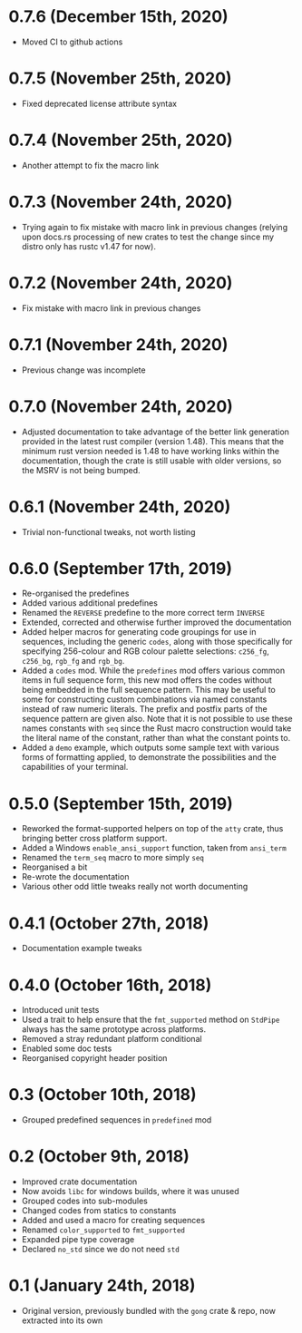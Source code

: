 # 0.7.6 (December 15th, 2020)

 * Moved CI to github actions

# 0.7.5 (November 25th, 2020)

 * Fixed deprecated license attribute syntax

# 0.7.4 (November 25th, 2020)

 * Another attempt to fix the macro link

# 0.7.3 (November 24th, 2020)

 * Trying again to fix mistake with macro link in previous changes (relying upon docs.rs processing
   of new crates to test the change since my distro only has rustc v1.47 for now).

# 0.7.2 (November 24th, 2020)

 * Fix mistake with macro link in previous changes

# 0.7.1 (November 24th, 2020)

 * Previous change was incomplete

# 0.7.0 (November 24th, 2020)

 * Adjusted documentation to take advantage of the better link generation provided in the latest
   rust compiler (version 1.48). This means that the minimum rust version needed is 1.48 to have
   working links within the documentation, though the crate is still usable with older versions, so
   the MSRV is not being bumped.

# 0.6.1 (November 24th, 2020)

 * Trivial non-functional tweaks, not worth listing

# 0.6.0 (September 17th, 2019)

 * Re-organised the predefines
 * Added various additional predefines
 * Renamed the `REVERSE` predefine to the more correct term `INVERSE`
 * Extended, corrected and otherwise further improved the documentation
 * Added helper macros for generating code groupings for use in sequences, including the generic
   `codes`, along with those specifically for specifying 256-colour and RGB colour palette
   selections: `c256_fg`, `c256_bg`, `rgb_fg` and `rgb_bg`.
 * Added a `codes` mod. While the `predefines` mod offers various common items in full sequence
   form, this new mod offers the codes without being embedded in the full sequence pattern. This may
   be useful to some for constructing custom combinations via named constants instead of raw numeric
   literals. The prefix and postfix parts of the sequence pattern are given also. Note that it is
   not possible to use these names constants with `seq` since the Rust macro construction would take
   the literal name of the constant, rather than what the constant points to.
 * Added a `demo` example, which outputs some sample text with various forms of formatting applied,
   to demonstrate the possibilities and the capabilities of your terminal.

# 0.5.0 (September 15th, 2019)

 * Reworked the format-supported helpers on top of the `atty` crate, thus bringing better cross
   platform support.
 * Added a Windows `enable_ansi_support` function, taken from `ansi_term`
 * Renamed the `term_seq` macro to more simply `seq`
 * Reorganised a bit
 * Re-wrote the documentation
 * Various other odd little tweaks really not worth documenting

# 0.4.1 (October 27th, 2018)

 * Documentation example tweaks

# 0.4.0 (October 16th, 2018)

 * Introduced unit tests
 * Used a trait to help ensure that the `fmt_supported` method on `StdPipe` always has the same
   prototype across platforms.
 * Removed a stray redundant platform conditional
 * Enabled some doc tests
 * Reorganised copyright header position

# 0.3 (October 10th, 2018)

 * Grouped predefined sequences in `predefined` mod

# 0.2 (October 9th, 2018)

 * Improved crate documentation
 * Now avoids `libc` for windows builds, where it was unused
 * Grouped codes into sub-modules
 * Changed codes from statics to constants
 * Added and used a macro for creating sequences
 * Renamed `color_supported` to `fmt_supported`
 * Expanded pipe type coverage
 * Declared `no_std` since we do not need `std`

# 0.1 (January 24th, 2018)

 * Original version, previously bundled with the `gong` crate & repo, now extracted into its own

